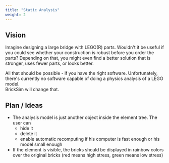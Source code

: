 ```yaml
---
title: "Static Analysis"
weight: 2
---
```

## Vision
Imagine designing a large bridge with LEGO(R) parts. 
Wouldn't it be useful if you could see whether your construction is robust before you order the parts?
Depending on that, you might even find a better solution that is stronger, uses fewer parts, or looks better.

All that should be possible - if you have the right software.
Unfortunately, there's currently no software capable of doing a physics analysis of a LEGO model.  
BrickSim will change that.

## Plan / Ideas
* The analysis model is just another object inside the element tree. The user can
    * hide it
    * delete it
    * enable automatic recomputing if his computer is fast enough or his model small enough
* If the element is visible, the bricks should be displayed in rainbow colors over the original bricks (red means high stress, green means low stress)

